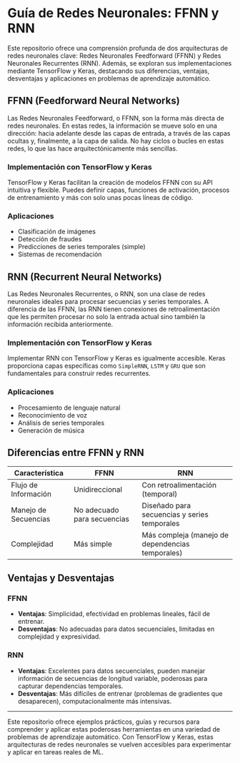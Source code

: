 # Guía de Redes Neuronales: FFNN y RNN

Este repositorio ofrece una comprensión profunda de dos arquitecturas de redes neuronales clave: Redes Neuronales Feedforward (FFNN) y Redes Neuronales Recurrentes (RNN). Además, se exploran sus implementaciones mediante TensorFlow y Keras, destacando sus diferencias, ventajas, desventajas y aplicaciones en problemas de aprendizaje automático.

## FFNN (Feedforward Neural Networks)

Las Redes Neuronales Feedforward, o FFNN, son la forma más directa de redes neuronales. En estas redes, la información se mueve solo en una dirección: hacia adelante desde las capas de entrada, a través de las capas ocultas y, finalmente, a la capa de salida. No hay ciclos o bucles en estas redes, lo que las hace arquitectónicamente más sencillas.

### Implementación con TensorFlow y Keras
TensorFlow y Keras facilitan la creación de modelos FFNN con su API intuitiva y flexible. Puedes definir capas, funciones de activación, procesos de entrenamiento y más con solo unas pocas líneas de código.

### Aplicaciones
- Clasificación de imágenes
- Detección de fraudes
- Predicciones de series temporales (simple)
- Sistemas de recomendación

## RNN (Recurrent Neural Networks)

Las Redes Neuronales Recurrentes, o RNN, son una clase de redes neuronales ideales para procesar secuencias y series temporales. A diferencia de las FFNN, las RNN tienen conexiones de retroalimentación que les permiten procesar no solo la entrada actual sino también la información recibida anteriormente.

### Implementación con TensorFlow y Keras
Implementar RNN con TensorFlow y Keras es igualmente accesible. Keras proporciona capas específicas como `SimpleRNN`, `LSTM` y `GRU` que son fundamentales para construir redes recurrentes.

### Aplicaciones
- Procesamiento de lenguaje natural
- Reconocimiento de voz
- Análisis de series temporales
- Generación de música

## Diferencias entre FFNN y RNN

| Característica | FFNN | RNN |
| --- | --- | --- |
| Flujo de Información | Unidireccional | Con retroalimentación (temporal) |
| Manejo de Secuencias | No adecuado para secuencias | Diseñado para secuencias y series temporales |
| Complejidad | Más simple | Más compleja (manejo de dependencias temporales) |

## Ventajas y Desventajas

### FFNN
- **Ventajas**: Simplicidad, efectividad en problemas lineales, fácil de entrenar.
- **Desventajas**: No adecuadas para datos secuenciales, limitadas en complejidad y expresividad.

### RNN
- **Ventajas**: Excelentes para datos secuenciales, pueden manejar información de secuencias de longitud variable, poderosas para capturar dependencias temporales.
- **Desventajas**: Más difíciles de entrenar (problemas de gradientes que desaparecen), computacionalmente más intensivas.

---

Este repositorio ofrece ejemplos prácticos, guías y recursos para comprender y aplicar estas poderosas herramientas en una variedad de problemas de aprendizaje automático. Con TensorFlow y Keras, estas arquitecturas de redes neuronales se vuelven accesibles para experimentar y aplicar en tareas reales de ML.
